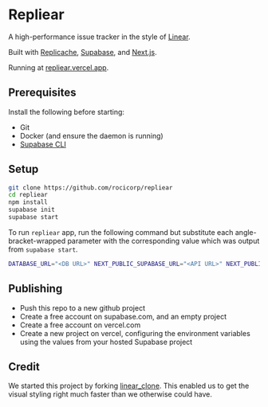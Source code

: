 # Repliear

A high-performance issue tracker in the style of [Linear](https://linear.app/).

Built with [Replicache](https://replicache.dev/), [Supabase](https://supabase.com/), and [Next.js](https://nextjs.org/).

Running at [repliear.vercel.app](https://repliear.vercel.app/).

## Prerequisites

Install the following before starting:

- Git
- Docker (and ensure the daemon is running)
- [Supabase CLI](https://github.com/supabase/cli)

## Setup

```bash
git clone https://github.com/rocicorp/repliear
cd repliear
npm install
supabase init
supabase start
```

To run `repliear` app, run the following command but substitute each angle-bracket-wrapped parameter with the corresponding value which was output from `supabase start`.

```bash
DATABASE_URL="<DB URL>" NEXT_PUBLIC_SUPABASE_URL="<API URL>" NEXT_PUBLIC_SUPABASE_KEY="<anon key>" npm run dev
```

## Publishing

- Push this repo to a new github project
- Create a free account on supabase.com, and an empty project
- Create a free account on vercel.com
- Create a new project on vercel, configuring the environment variables using the values from your hosted Supabase project

## Credit

We started this project by forking [linear_clone](https://github.com/tuan3w/linearapp_clone). This enabled us to get the visual styling right much faster than we otherwise could have.
